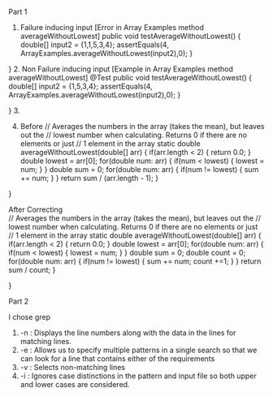 Part 1
1. Failure inducing input
   [Error in Array Examples method averageWithoutLowest]
    public void testAverageWithoutLowest() {
    double[] input2 = {1,1,5,3,4};
    assertEquals(4, ArrayExamples.averageWithoutLowest(input2),0);
  }

}
2. Non Failure inducing input 
   [Example in Array Examples method averageWithoutLowest]
@Test
  public void testAverageWithoutLowest() {
    double[] input2 = {1,5,3,4};
    assertEquals(4, ArrayExamples.averageWithoutLowest(input2),0);
  }

}
3. 


4. Before
     // Averages the numbers in the array (takes the mean), but leaves out the
  // lowest number when calculating. Returns 0 if there are no elements or just
  // 1 element in the array
  static double averageWithoutLowest(double[] arr) {
    if(arr.length < 2) { return 0.0; }
    double lowest = arr[0];
    for(double num: arr) {
      if(num < lowest) { lowest = num; }
    }
    double sum = 0;
    for(double num: arr) {
      if(num != lowest) { sum += num; }
    }
    return sum / (arr.length - 1);
  }


}


After Correcting    
// Averages the numbers in the array (takes the mean), but leaves out the
  // lowest number when calculating. Returns 0 if there are no elements or just
  // 1 element in the array
  static double averageWithoutLowest(double[] arr) {
    if(arr.length < 2) { return 0.0; }
    double lowest = arr[0];
    for(double num: arr) {
      if(num < lowest) { lowest = num; }
    }
    double sum = 0;
    double count = 0;
    for(double num: arr) {
      if(num != lowest) { sum += num; count +=1; }
    }
    return sum / count;
  }


}



Part 2

I chose grep
1. -n : Displays the line numbers along with the data in the lines for matching lines.
2. -e : Allows us to specify multiple patterns in a single search so that we can look for a line that contains either of the requirements
3. -v : Selects non-matching lines
4. -i : Ignores case distinctions in the pattern and input file so both upper and lower cases are considered.
   




